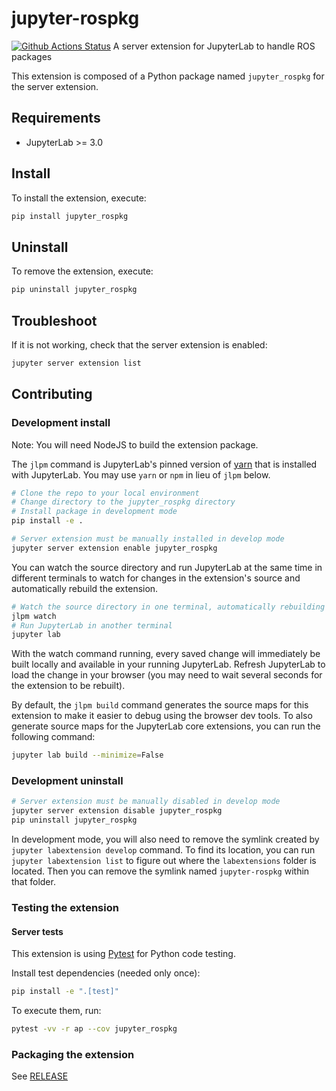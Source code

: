 # jupyter-rospkg

[![Github Actions Status](https://github.com/ihuicatl/jupyter-rospkg/workflows/Build/badge.svg)](https://github.com/ihuicatl/jupyter-rospkg/actions/workflows/build.yml)
A server extension for JupyterLab to handle ROS packages

This extension is composed of a Python package named `jupyter_rospkg`
for the server extension.

## Requirements

- JupyterLab >= 3.0

## Install

To install the extension, execute:

```bash
pip install jupyter_rospkg
```

## Uninstall

To remove the extension, execute:

```bash
pip uninstall jupyter_rospkg
```

## Troubleshoot

If it is not working, check that the server extension is enabled:

```bash
jupyter server extension list
```

## Contributing

### Development install

Note: You will need NodeJS to build the extension package.

The `jlpm` command is JupyterLab's pinned version of
[yarn](https://yarnpkg.com/) that is installed with JupyterLab. You may use
`yarn` or `npm` in lieu of `jlpm` below.

```bash
# Clone the repo to your local environment
# Change directory to the jupyter_rospkg directory
# Install package in development mode
pip install -e .

# Server extension must be manually installed in develop mode
jupyter server extension enable jupyter_rospkg
```

You can watch the source directory and run JupyterLab at the same time in different terminals to watch for changes in the extension's source and automatically rebuild the extension.

```bash
# Watch the source directory in one terminal, automatically rebuilding when needed
jlpm watch
# Run JupyterLab in another terminal
jupyter lab
```

With the watch command running, every saved change will immediately be built locally and available in your running JupyterLab. Refresh JupyterLab to load the change in your browser (you may need to wait several seconds for the extension to be rebuilt).

By default, the `jlpm build` command generates the source maps for this extension to make it easier to debug using the browser dev tools. To also generate source maps for the JupyterLab core extensions, you can run the following command:

```bash
jupyter lab build --minimize=False
```

### Development uninstall

```bash
# Server extension must be manually disabled in develop mode
jupyter server extension disable jupyter_rospkg
pip uninstall jupyter_rospkg
```

In development mode, you will also need to remove the symlink created by `jupyter labextension develop`
command. To find its location, you can run `jupyter labextension list` to figure out where the `labextensions`
folder is located. Then you can remove the symlink named `jupyter-rospkg` within that folder.

### Testing the extension

#### Server tests

This extension is using [Pytest](https://docs.pytest.org/) for Python code testing.

Install test dependencies (needed only once):

```sh
pip install -e ".[test]"
```

To execute them, run:

```sh
pytest -vv -r ap --cov jupyter_rospkg
```

### Packaging the extension

See [RELEASE](RELEASE.md)

